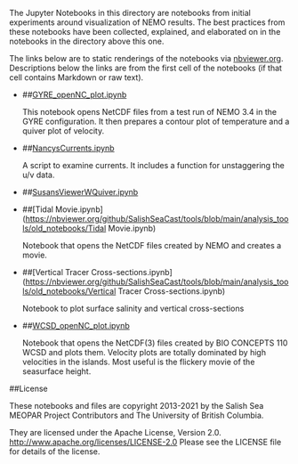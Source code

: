 The Jupyter Notebooks in this directory are notebooks from
initial experiments around visualization of NEMO results.
The best practices from these notebooks have been collected,
explained,
and elaborated on in the notebooks in the directory above this one.

The links below are to static renderings of the notebooks via
[nbviewer.org](https://nbviewer.org/).
Descriptions below the links are from the first cell of the notebooks
(if that cell contains Markdown or raw text).

* ##[GYRE_openNC_plot.ipynb](https://nbviewer.org/github/SalishSeaCast/tools/blob/main/analysis_tools/old_notebooks/GYRE_openNC_plot.ipynb)

    This notebook opens NetCDF files from a test run of NEMO 3.4 in the GYRE configuration.  It then prepares a contour plot of temperature and a quiver plot of velocity.

* ##[NancysCurrents.ipynb](https://nbviewer.org/github/SalishSeaCast/tools/blob/main/analysis_tools/old_notebooks/NancysCurrents.ipynb)

    A script to examine currents. It includes a function for unstaggering the u/v data.

* ##[SusansViewerWQuiver.ipynb](https://nbviewer.org/github/SalishSeaCast/tools/blob/main/analysis_tools/old_notebooks/SusansViewerWQuiver.ipynb)

* ##[Tidal Movie.ipynb](https://nbviewer.org/github/SalishSeaCast/tools/blob/main/analysis_tools/old_notebooks/Tidal Movie.ipynb)

    Notebook that opens the NetCDF files created by NEMO and creates a movie.


* ##[Vertical Tracer Cross-sections.ipynb](https://nbviewer.org/github/SalishSeaCast/tools/blob/main/analysis_tools/old_notebooks/Vertical Tracer Cross-sections.ipynb)

    Notebook to plot surface salinity and vertical cross-sections

* ##[WCSD_openNC_plot.ipynb](https://nbviewer.org/github/SalishSeaCast/tools/blob/main/analysis_tools/old_notebooks/WCSD_openNC_plot.ipynb)

    Notebook that opens the NetCDF(3) files created by BIO CONCEPTS 110 WCSD and plots them.
    Velocity plots are totally dominated by high velocities in the islands. Most useful is the flickery movie of the seasurface height.


##License

These notebooks and files are copyright 2013-2021
by the Salish Sea MEOPAR Project Contributors
and The University of British Columbia.

They are licensed under the Apache License, Version 2.0.
http://www.apache.org/licenses/LICENSE-2.0
Please see the LICENSE file for details of the license.
